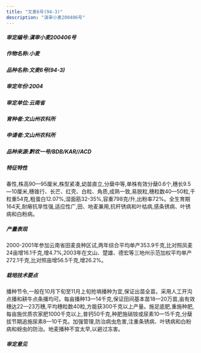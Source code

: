 ```yaml
---
title: "文麦6号(94-3)"
description: "滇审小麦200406号"
---
```

##### 审定编号:滇审小麦200406号

##### 作物名称:小麦

##### 品种名称:文麦6号(94-3)

##### 审定年份:2004

##### 审定单位:云南省

##### 育种者:文山州农科所

##### 申请者:文山州农科所

##### 品种来源:黔欢一号/BDB/KAR//ACD

##### 特征特性
春性,株高90—95厘米,株型紧凑,幼苗直立,分蘖中等,单株有效分蘖0.6个,穗长9.5—10厘米,穗锥行、长芒、红壳、白粒、角质,成熟一致,易脱粒,穗粒数40—50粒,千粒重54克,粗蛋白12.07%,湿面筋32-35%,容重798克/升,出粉率72%。全生育期164天,耐瘠抗旱性强,适应性广,田、地麦兼用,抗秆锈病和叶枯病,感条锈病、叶锈病和白粉病。

##### 产量表现
2000-2001年参加云南省田麦良种区试,两年综合平均单产353.9千克,比对照凤麦24亩增16.1千克,增4.7%,2003年在文山、楚雄、德宏等三地州示范加权平均单产272.1千克,比对照亩增56.5千克,增26.2%。

##### 栽培技术要点
播种节令,一般在10月下旬至11月上旬抢墒播种为宜,保证出苗全苗。采用人工开沟点播和耕牛点条播均可。每亩播种13—14千克,保证田间基本苗18—20万苗,亩有效穗达22—23万穗,平均穗粒数40粒,方能获300千克以上产量。施足底肥,重施种肥,每亩施优质农家肥1000千克以上,普钙50千克,种肥施硝铵或尿素10—15千克,分蘖拔节期追施尿素8—10千克。加强管理,防治病虫危害,注重条锈病、叶锈病和白粉病和蚜虫的防治。地麦播种不宜太早,以避过冻害。

##### 审定意见

